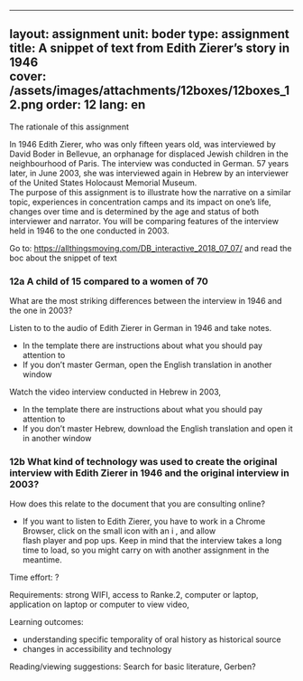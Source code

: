 
---
layout: assignment
unit: boder
type: assignment
title: A snippet of text from Edith Zierer’s story in 1946  
cover: /assets/images/attachments/12boxes/12boxes_12.png
order: 12
lang: en
---

The rationale of this assignment  

In 1946 Edith Zierer, who was only fifteen years old, was
interviewed by David Boder in Bellevue, an orphanage for
displaced  Jewish children in the neighbourhood of Paris. The
interview was conducted in German. 57 years later, in June
2003, she was interviewed  again in Hebrew by an interviewer
of the United States Holocaust Memorial Museum.  
The purpose of this assignment is to illustrate  how  the
narrative on a similar topic, experiences in concentration
camps and its impact on one’s life, changes over time and is
determined by the age and status of both interviewer and
narrator. You will be comparing features of the interview held
in 1946 to the one conducted in 2003. 

<!-- more -->

<!-- briefing-student -->

Go to: 
https://allthingsmoving.com/DB_interactive_2018_07_07/ and read the boc about the snippet of text 



### 12a  A child of 15 compared to a women of 70

What are the most striking differences between the interview in 1946 and the one in 2003? 

Listen to to the audio of Edith Zierer in German in 1946 and take
notes. 

* In the template there are instructions about what you should pay
   attention to 
* If you don’t master German, open the English translation in another 
    window 

Watch the video interview conducted in Hebrew in 2003,

* In the template there are instructions about what you should pay 
   attention to 
* If you don’t master Hebrew, download the English translation and 
   open it in  another window 

### 12b What kind of technology was used to create  the original interview with Edith Zierer in 1946 and the original interview in 2003?
How does this relate to the document that you are consulting online? 


 *  If you want to listen to Edith Zierer, you have to work in a
 Chrome  Browser, click on the small icon with an i , and allow  
 flash player and pop ups. Keep in mind that the interview takes
 a long time to load, so you might carry on with another 
 assignment in the meantime. 

              

<!-- briefing-teacher -->

Time effort: ?

Requirements:  strong WIFI, access to Ranke.2, computer or
laptop, application on laptop or computer to view video, 

Learning outcomes: 
- understanding  specific temporality  of oral history as historical source
- changes in accessibility and technology 

Reading/viewing  suggestions:
Search for basic literature, Gerben? 




